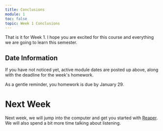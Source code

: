 ```yaml
---
title: Conclusions
module: 1
toc: false
topic: Week 1 Conclusions
---
```



That is it for Week 1. I hope you are excited for this course and everything we are going to learn this semester.



## Date Information

If you have not noticed yet, active module dates are posted up above, along with the deadline for the week's homework.

As a gentle reminder, you homework is due by January 29.


# Next Week

Next week, we will jump into the computer and get you started with [Reaper](https://www.reaper.fm). We will also spend a bit more time talking about listening.
